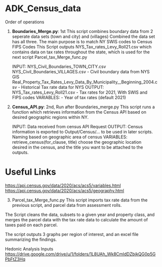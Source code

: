 # ADK_Census_data
 
 Order of operations
1. **Boundaries_Merge.py**: 1st
    This script combines boundary data from 2 seperate data sets (town and city) and (villages) Combined the data set has all three. 
    The main purpose is to match NY SWIS codes to Census FIPS Codes
    This Script outputs NYS_Tax_rates_Levy_Roll21.csv which contains data on tax rates throughout the state, 
    which is used for the next script Parcel_tax_Merge_func.py
    
    INPUT: 
        NYS_Civil_Boundaries_TOWN_CITY.csv
        NYS_Civil_Boundaries_VILLAGES.csv - Civil boundary data from NYS GIS
        Real_Property_Tax_Rates_Levy_Data_By_Municipality__Beginning_2004.csv - Historical Tax rate data for NYS
    OUTPUT: 
        NYS_Tax_rates_Levy_Roll21.csv - Tax rates for 2021, With SWIS and FIPS codes
    VARIABLES:
        - Year of tax rates (default 2021)

2. **Census_API.py**: 2nd, Run after Boundaries_merge.py
    This script runs a function which retrieves information from the Census API 
    based on desired geographic regions within NY.

    INPUT: 
        Data received from census API Request
    OUTPUT: 
        Census information is exported to Output/Census/... to be used in later scripts. 
        Naming based on geographic area of census
    VARIABLES: 
        retrieve_census(for_clause, title)
    choose the geographic location desired in the census, and the title you want to be attached to the outputs. 

# Useful Links
https://api.census.gov/data/2020/acs/acs5/variables.html
https://api.census.gov/data/2020/acs/acs5/geography.html


3. Parcel_tax_Merge_func.py
This script imports tax rate data from the previous script, and parcel data from assessment rolls. 

The Script cleans the data, subsets to a given year and property class, and merges the parcel data with the tax rate data to calculate the amount of taxes paid on each parcel. 

The script outputs 3 graphs per region of interest, and an excel file summarizing the findings. 

Hedonic Analysis Inputs
https://drive.google.com/drive/u/1/folders/1L8UAh_Wk8CmldDZbjkQG0p5GPbFtZ3Hq
